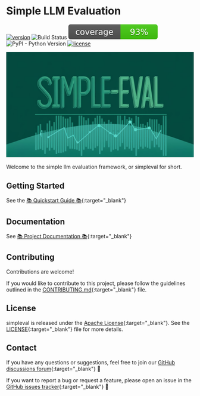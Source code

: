 # Simple LLM Evaluation

[![version](https://img.shields.io/github/v/release/cyberark/simple-llm-eval)](https://pypi.org/project/simpleval/)
![Build Status](https://github.com/cyberark/simple-llm-eval/actions/workflows/ci.yml/badge.svg)
![Code Coverage](https://raw.githubusercontent.com/cyberark/simple-llm-eval/refs/heads/badges/ci/badges/coverage-updated.svg)
![PyPI - Python Version](https://img.shields.io/pypi/pyversions/simpleval)
[![license](https://img.shields.io/badge/license-Apache%202.0-blue?style=flat-square)](https://raw.githubusercontent.com/cyberark/simple-llm-eval/refs/heads/main/LICENSE)

![Simpleval Banner](https://raw.githubusercontent.com/cyberark/simple-llm-eval/main/docs/media/simpleval-banner.jpeg)

Welcome to the simple llm evaluation framework, or simpleval for short.

## Getting Started
See the [📚 Quickstart Guide 📚](https://cyberark.github.io/simple-llm-eval/latest/getting-started/quickstart/){:target="_blank"}

## Documentation

See [📚 Project Documentation 📚](https://cyberark.github.io/simple-llm-eval/){:target="_blank"}

## Contributing

Contributions are welcome!

If you would like to contribute to this project, please follow the guidelines outlined in the [CONTRIBUTING.md](https://github.com/cyberark/simple-llm-eval/blob/main/CONTRIBUTING.md){:target="_blank"} file.

## License

simpleval is released under the [Apache License](https://www.apache.org/licenses/LICENSE-2.0){:target="_blank"}. See the [LICENSE](https://github.com/cyberark/simple-llm-eval/blob/main/LICENSE){:target="_blank"} file for more details.

## Contact

If you have any questions or suggestions, feel free to join our [GitHub discussions forum](https://github.com/cyberark/simple-llm-eval/discussions){:target="_blank"} 💬

If you want to report a bug or request a feature, please open an issue in the [GitHub issues tracker](https://github.com/cyberark/simple-llm-eval/issues){:target="_blank"} 🐛

<br>
